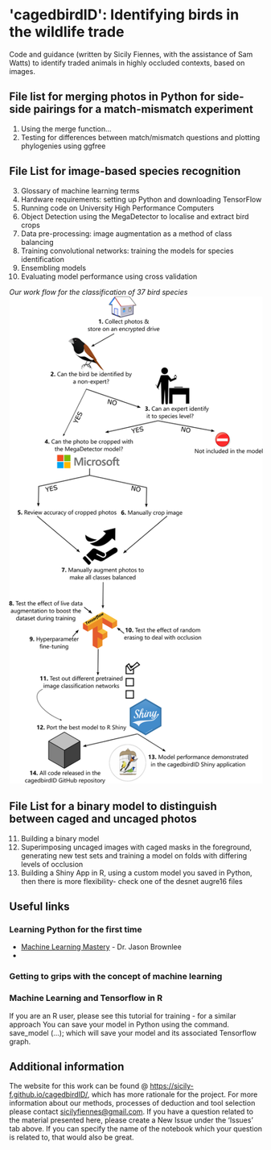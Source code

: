 # 'cagedbirdID': Identifying birds in the wildlife trade

Code and guidance (written by Sicily Fiennes, with the assistance of Sam Watts) to identify traded animals in highly occluded contexts, based on images.

## File list for merging photos in Python for side-side pairings for a match-mismatch experiment
1. Using the merge function...
2. Testing for differences between match/mismatch questions and plotting phylogenies using ggfree

## File List for image-based species recognition
3. Glossary of machine learning terms
4. Hardware requirements: setting up Python and downloading TensorFlow
5. Running code on University High Performance Computers
6. Object Detection using the MegaDetector to localise and extract bird crops
7. Data pre-processing: image augmentation as a method of class balancing
8. Training convolutional networks: training the models for species identification
9. Ensembling models
10. Evaluating model performance using cross validation

*Our work flow for the classification of 37 bird species*
![workflow](/path986-4-5.png)

## File List for a binary model to distinguish between caged and uncaged photos
11. Building a binary model
12. Superimposing uncaged images with caged masks in the foreground, generating new test sets and training a model on folds with differing levels of occlusion
13. Building a Shiny App in R, using a custom model you saved in Python, then there is more flexibility- check one of the desnet augre16 files 

## Useful links 
### Learning Python for the first time
* [Machine Learning Mastery](https://machinelearningmastery.com/) - Dr. Jason Brownlee
* 
### Getting to grips with the concept of machine learning
### Machine Learning and Tensorflow in R
If you are an R user, please see this tutorial for training - for a similar approach
You can save your model in Python using the command. save_model (...); which will save your model and its associated Tensorflow graph.

## Additional information
The website for this work can be found @ https://sicily-f.github.io/cagedbirdID/, which has more rationale for the project. For more information about our methods, processes of deduction and tool selection please contact [sicilyfiennes@gmail.com](mailto:sicilyfiennes@gmail.com). If you have a question related to the material presented here, please create a New Issue under the ‘Issues’ tab above. If you can specify the name of the notebook which your question is related to, that would also be great. 
